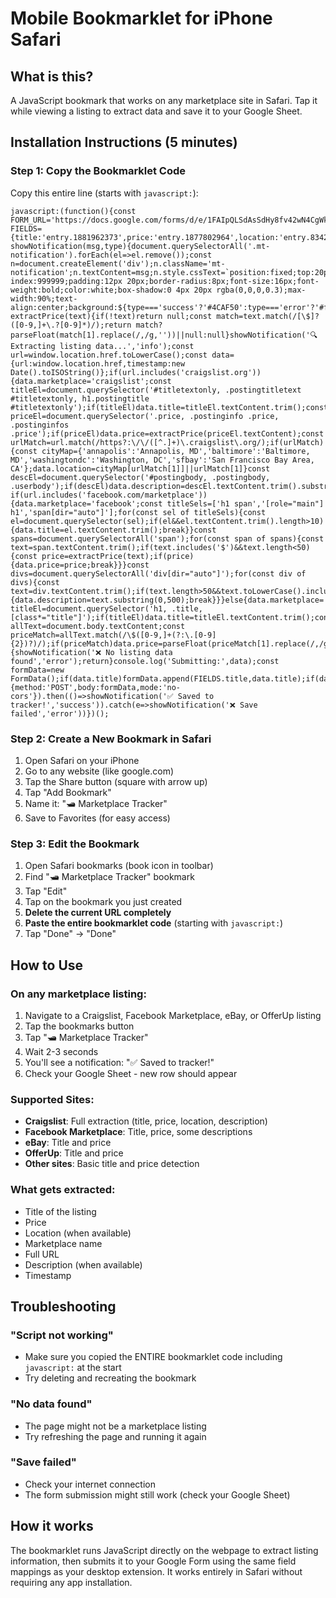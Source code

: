 # Mobile Bookmarklet for iPhone Safari

## What is this?
A JavaScript bookmark that works on any marketplace site in Safari. Tap it while viewing a listing to extract data and save it to your Google Sheet.

## Installation Instructions (5 minutes)

### Step 1: Copy the Bookmarklet Code
Copy this entire line (starts with `javascript:`):

```
javascript:(function(){const FORM_URL='https://docs.google.com/forms/d/e/1FAIpQLSdAsSdHy8fv42wN4CgWkBMVf5i8jNCAkFY9T1Qsn4CUUFI7Pg/formResponse';const FIELDS={title:'entry.1881962373',price:'entry.1877802964',location:'entry.834272314',marketplace:'entry.131515250',url:'entry.956587300',description:'entry.1652758391'};function showNotification(msg,type){document.querySelectorAll('.mt-notification').forEach(el=>el.remove());const n=document.createElement('div');n.className='mt-notification';n.textContent=msg;n.style.cssText=`position:fixed;top:20px;left:50%;transform:translateX(-50%);z-index:999999;padding:12px 20px;border-radius:8px;font-size:16px;font-weight:bold;color:white;box-shadow:0 4px 20px rgba(0,0,0,0.3);max-width:90%;text-align:center;background:${type==='success'?'#4CAF50':type==='error'?'#f44336':'#2196F3'}`;document.body.appendChild(n);setTimeout(()=>n.remove(),4000)}function extractPrice(text){if(!text)return null;const match=text.match(/[\$]?([0-9,]+\.?[0-9]*)/);return match?parseFloat(match[1].replace(/,/g,''))||null:null}showNotification('🔍 Extracting listing data...','info');const url=window.location.href.toLowerCase();const data={url:window.location.href,timestamp:new Date().toISOString()};if(url.includes('craigslist.org')){data.marketplace='craigslist';const titleEl=document.querySelector('#titletextonly, .postingtitletext #titletextonly, h1.postingtitle #titletextonly');if(titleEl)data.title=titleEl.textContent.trim();const priceEl=document.querySelector('.price, .postinginfo .price, .postinginfos .price');if(priceEl)data.price=extractPrice(priceEl.textContent);const urlMatch=url.match(/https?:\/\/([^.]+)\.craigslist\.org/);if(urlMatch){const cityMap={'annapolis':'Annapolis, MD','baltimore':'Baltimore, MD','washingtondc':'Washington, DC','sfbay':'San Francisco Bay Area, CA'};data.location=cityMap[urlMatch[1]]||urlMatch[1]}const descEl=document.querySelector('#postingbody, .postingbody, .userbody');if(descEl)data.description=descEl.textContent.trim().substring(0,500)}else if(url.includes('facebook.com/marketplace')){data.marketplace='facebook';const titleSels=['h1 span','[role="main"] h1','span[dir="auto"]'];for(const sel of titleSels){const el=document.querySelector(sel);if(el&&el.textContent.trim().length>10){data.title=el.textContent.trim();break}}const spans=document.querySelectorAll('span');for(const span of spans){const text=span.textContent.trim();if(text.includes('$')&&text.length<50){const price=extractPrice(text);if(price){data.price=price;break}}}const divs=document.querySelectorAll('div[dir="auto"]');for(const div of divs){const text=div.textContent.trim();if(text.length>50&&text.toLowerCase().includes('selling')){data.description=text.substring(0,500);break}}}else{data.marketplace='other';const titleEl=document.querySelector('h1, .title, [class*="title"]');if(titleEl)data.title=titleEl.textContent.trim();const allText=document.body.textContent;const priceMatch=allText.match(/\$([0-9,]+(?:\.[0-9]{2})?)/);if(priceMatch)data.price=parseFloat(priceMatch[1].replace(/,/g,''))}if(!data.title&&!data.price){showNotification('❌ No listing data found','error');return}console.log('Submitting:',data);const formData=new FormData();if(data.title)formData.append(FIELDS.title,data.title);if(data.price)formData.append(FIELDS.price,data.price.toString());if(data.location)formData.append(FIELDS.location,data.location);if(data.marketplace)formData.append(FIELDS.marketplace,data.marketplace);if(data.url)formData.append(FIELDS.url,data.url);if(data.description)formData.append(FIELDS.description,data.description);fetch(FORM_URL,{method:'POST',body:formData,mode:'no-cors'}).then(()=>showNotification('✅ Saved to tracker!','success')).catch(e=>showNotification('❌ Save failed','error'))})();
```

### Step 2: Create a New Bookmark in Safari
1. Open Safari on your iPhone
2. Go to any website (like google.com)
3. Tap the Share button (square with arrow up)
4. Tap "Add Bookmark"
5. Name it: "🛥️ Marketplace Tracker" 
6. Save to Favorites (for easy access)

### Step 3: Edit the Bookmark
1. Open Safari bookmarks (book icon in toolbar)
2. Find "🛥️ Marketplace Tracker" bookmark
3. Tap "Edit"
4. Tap on the bookmark you just created
5. **Delete the current URL completely**
6. **Paste the entire bookmarklet code** (starting with `javascript:`)
7. Tap "Done" → "Done"

## How to Use

### On any marketplace listing:
1. Navigate to a Craigslist, Facebook Marketplace, eBay, or OfferUp listing
2. Tap the bookmarks button
3. Tap "🛥️ Marketplace Tracker"
4. Wait 2-3 seconds
5. You'll see a notification: "✅ Saved to tracker!"
6. Check your Google Sheet - new row should appear

### Supported Sites:
- **Craigslist**: Full extraction (title, price, location, description)
- **Facebook Marketplace**: Title, price, some descriptions  
- **eBay**: Title and price
- **OfferUp**: Title and price
- **Other sites**: Basic title and price detection

### What gets extracted:
- Title of the listing
- Price 
- Location (when available)
- Marketplace name
- Full URL
- Description (when available)
- Timestamp

## Troubleshooting

### "Script not working"
- Make sure you copied the ENTIRE bookmarklet code including `javascript:` at the start
- Try deleting and recreating the bookmark

### "No data found" 
- The page might not be a marketplace listing
- Try refreshing the page and running it again

### "Save failed"
- Check your internet connection
- The form submission might still work (check your Google Sheet)

## How it works
The bookmarklet runs JavaScript directly on the webpage to extract listing information, then submits it to your Google Form using the same field mappings as your desktop extension. It works entirely in Safari without requiring any app installation.
